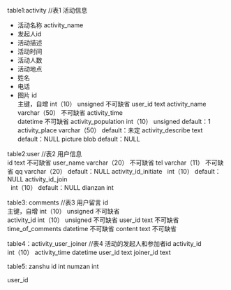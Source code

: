 table1:activity  //表1 活动信息
- 活动名称
activity_name   
- 发起人id
- 活动描述
- 活动时间
- 活动人数
- 活动地点
- 姓名
- 电话
- 图片
id  
    主键，自增  int（10） unsigned  不可缺省
user_id
    text
activity_name   
    varchar（50）  不可缺省
activity_time   
    datetime  不可缺省
activity_population
    int（10） unsigned  default：1
activity_place
    varchar（50） default：未定
activity_describe
    text    default：NULL
picture
    blob    default：NULL   


table2:user     //表2  用户信息  
id
    text   不可缺省
user_name
    varchar（20）  不可缺省
tel
    varchar（11）  不可缺省
qq
    varchar（20）  default：NULL
activity_id_initiate
    int（10）  default：NULL
activity_id_join  
    int（10）  default：NULL
dianzan
    int
	
	
table3: comments //表3 用户留言
id        
    主键，自增  int（10）  unsigned  不可缺省           
activity_id 
    int（10）  unsigned  不可缺省
user_id
    text 不可缺省
time_of_comments 
    datetime   不可缺省
content
    text   不可缺省

	
table4：activity_user_joiner //表4 活动的发起人和参加者id
activity_id  
    int（10）
activity_time
    datetime
user_id
    text
joiner_id
    text
    
    
table5: zanshu
id
    int
numzan
    int

user_id
